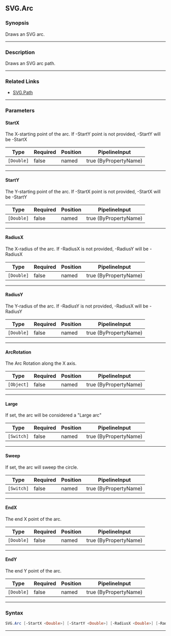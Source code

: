 SVG.Arc
-------
### Synopsis
Draws an SVG arc.

---
### Description

Draws an SVG arc path.

---
### Related Links
* [SVG.Path](SVG.Path.md)



---
### Parameters
#### **StartX**

The X-starting point of the arc.
If -StartY point is not provided, -StartY will be -StartX






|Type      |Required|Position|PipelineInput        |
|----------|--------|--------|---------------------|
|`[Double]`|false   |named   |true (ByPropertyName)|



---
#### **StartY**

The Y-starting point of the arc.
If -StartX point is not provided, -StartX will be -StartY






|Type      |Required|Position|PipelineInput        |
|----------|--------|--------|---------------------|
|`[Double]`|false   |named   |true (ByPropertyName)|



---
#### **RadiusX**

The X-radius of the arc.
If -RadiusX is not provided, -RadiusY will be -RadiusX






|Type      |Required|Position|PipelineInput        |
|----------|--------|--------|---------------------|
|`[Double]`|false   |named   |true (ByPropertyName)|



---
#### **RadiusY**

The Y-radius of the arc.
If -RadiusY is not provided, -RadiusX will be -RadiusY






|Type      |Required|Position|PipelineInput        |
|----------|--------|--------|---------------------|
|`[Double]`|false   |named   |true (ByPropertyName)|



---
#### **ArcRotation**

The Arc Rotation along the X axis.






|Type      |Required|Position|PipelineInput        |
|----------|--------|--------|---------------------|
|`[Object]`|false   |named   |true (ByPropertyName)|



---
#### **Large**

If set, the arc will be considered a "Large arc"






|Type      |Required|Position|PipelineInput        |
|----------|--------|--------|---------------------|
|`[Switch]`|false   |named   |true (ByPropertyName)|



---
#### **Sweep**

If set, the arc will sweep the circle.






|Type      |Required|Position|PipelineInput        |
|----------|--------|--------|---------------------|
|`[Switch]`|false   |named   |true (ByPropertyName)|



---
#### **EndX**

The end X point of the arc.






|Type      |Required|Position|PipelineInput        |
|----------|--------|--------|---------------------|
|`[Double]`|false   |named   |true (ByPropertyName)|



---
#### **EndY**

The end Y point of the arc.






|Type      |Required|Position|PipelineInput        |
|----------|--------|--------|---------------------|
|`[Double]`|false   |named   |true (ByPropertyName)|



---
### Syntax
```PowerShell
SVG.Arc [-StartX <Double>] [-StartY <Double>] [-RadiusX <Double>] [-RadiusY <Double>] [-ArcRotation <Object>] [-Large] [-Sweep] [-EndX <Double>] [-EndY <Double>] [<CommonParameters>]
```
---
